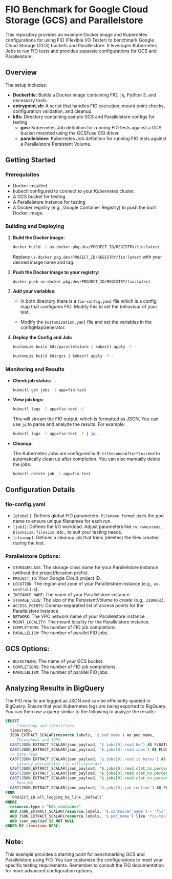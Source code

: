 # FIO Benchmark for Google Cloud Storage (GCS) and Parallelstore

This repository provides an example Docker image and Kubernetes configurations for using FIO (Flexible I/O Tester) to benchmark Google Cloud Storage (GCS) buckets and Parallelstore.  It leverages Kubernetes Jobs to run FIO tests and provides separate configurations for GCS and Parallelstore.

## Overview

The setup includes:

*   **Dockerfile:** Builds a Docker image containing FIO, `jq`, Python 3, and necessary tools.
*   **entrypoint.sh:**  A script that handles FIO execution, mount point checks, configuration validation, and cleanup.
*   **k8s:** Directory containing sample GCS and Parallelstore configs for testing
    * **gcs:** Kubernetes Job definition for running FIO tests against a GCS bucket mounted using the GCSFuse CSI driver.
    * **parallelstore:** Kubernetes Job definition for running FIO tests against a Parallelstore Persistent Volume.

## Getting Started

### Prerequisites

*   Docker installed.
*   kubectl configured to connect to your Kubernetes cluster.
*   A GCS bucket for testing
*   A Parallelstore instance for testing
*   A Docker registry (e.g., Google Container Registry) to push the built Docker image.

### Building and Deploying

1.  **Build the Docker image:**

    ```bash
    docker build -t us-docker.pkg.dev/PROJECT_ID/REGISTRY/fio:latest .
    ```

    Replace `us-docker.pkg.dev/PROJECT_ID/REGISTRY/fio:latest` with your desired image name and tag.

2.  **Push the Docker image to your registry:**

    ```bash
    docker push us-docker.pkg.dev/PROJECT_ID/REGISTRY/fio:latest
    ```
3.  **Add your variables:**

    - In both directory there is a `fio-config.yaml` file which is a config map that configures FIO. Modify this to set the behaviour of your test.

    - Modify the `kustomization.yaml` file and set the variables in the configMapGenerator.


4.  **Deploy the Config and Job:**

    ```bash
    kustomize build k8s/parallelstore | kubectl apply -f -
    ```

    ```bash
    kustomize build k8s/gcs | kubectl apply -f -
    ```


### Monitoring and Results

*   **Check job status:**

    ```bash
    kubectl get jobs -l app=fio-test
    ```

*   **View job logs:**

    ```bash
    kubectl logs -l app=fio-test -f
    ```

    This will stream the FIO output, which is formatted as JSON.  You can use `jq` to parse and analyze the results.  For example:

    ```bash
    kubectl logs -l app=fio-test -f | jq .
    ```

*   **Cleanup:**

    The Kubernetes Jobs are configured with `ttlSecondsAfterFinished` to automatically clean up after completion.  You can also manually delete the jobs:

    ```bash
    kubectl delete job -l app=fio-test
    ```

## Configuration Details

### fio-config.yaml

*   `[global]`: Defines global FIO parameters.  `filename_format` uses the pod name to ensure unique filenames for each run.
*   `[job1]`: Defines the I/O workload.  Adjust parameters like `rw`, `rwmixread`, `blocksize`, `filesize`, etc., to suit your testing needs.
*   `[cleanup]`: Defines a cleanup job that trims (deletes) the files created during the test.

### Parallelstore Options:

*   `STORAGECLASS`: The storage class name for your Parallelstore instance (without the project/location prefix).
*   `PROJECT_ID`: Your Google Cloud project ID.
*   `LOCATION`: The region and zone of your Parallelstore instance (e.g., `us-central1-b`).
*   `INSTANCE_NAME`: The name of your Parallelstore instance.
*   `STORAGE_SIZE`: The size of the PersistentVolume to create (e.g., `21000Gi`).
*   `ACCESS_POINTS`: Comma-separated list of access points for the Parallelstore instance.
*   `NETWORK`: The VPC network name of your Parallelstore instance.
*   `MOUNT_LOCALITY`: The mount locality for the Parallelstore instance.
*   `COMPLETIONS`: The number of FIO job completions.
*   `PARALLELISM`: The number of parallel FIO jobs.

## GCS Options:

*   `BUCKETNAME`: The name of your GCS bucket.
*   `COMPLETIONS`: The number of FIO job completions.
*   `PARALLELISM`: The number of parallel FIO jobs.


## Analyzing Results in BigQuery

The FIO results are logged as JSON and can be efficiently queried in BigQuery.  Ensure that your Kubernetes logs are being exported to BigQuery.  You can then use a query similar to the following to analyze the results:

```sql
SELECT
  -- Timestamp and identifiers
  timestamp,
  JSON_EXTRACT_SCALAR(resource.labels, '$.pod_name') as pod_name,
  -- Throughput and IOPS
  CAST(JSON_EXTRACT_SCALAR(json_payload, '$.jobs[0].read.bw') AS FLOAT64) AS throughput_kbs,
  CAST(JSON_EXTRACT_SCALAR(json_payload, '$.jobs[0].read.iops') AS FLOAT64) AS iops,
  -- Data read
  CAST(JSON_EXTRACT_SCALAR(json_payload, '$.jobs[0].read.io_bytes') AS FLOAT64)/1048576 AS data_read_mb,
  -- Latency percentiles (in milliseconds)
  CAST(JSON_EXTRACT_SCALAR(json_payload, "$.jobs[0].read.clat_ns.percentile['50.000000']") AS FLOAT64)/1000000 AS median_latency_ms,
  CAST(JSON_EXTRACT_SCALAR(json_payload, "$.jobs[0].read.clat_ns.percentile['90.000000']") AS FLOAT64)/1000000 AS p90_latency_ms,
  CAST(JSON_EXTRACT_SCALAR(json_payload, "$.jobs[0].read.clat_ns.percentile['99.000000']") AS FLOAT64)/1000000 AS p99_latency_ms,
  -- Runtime
  CAST(JSON_EXTRACT_SCALAR(json_payload, '$.jobs[0].job_runtime') AS FLOAT64)/1000 AS runtime_seconds
FROM
  `PROJECT_ID.all_logging_bq_link._Default`
WHERE
  resource.type = "k8s_container"
  AND JSON_EXTRACT_SCALAR(resource.labels, '$.container_name') = 'fio'
  AND JSON_EXTRACT_SCALAR(resource.labels, '$.pod_name') like 'fio-test-%'
  AND json_payload IS NOT NULL
ORDER BY timestamp DESC;
```


## Note:

This example provides a starting point for benchmarking GCS and Parallelstore using FIO.  You can customize the configurations to meet your specific testing requirements. Remember to consult the FIO documentation for more advanced configuration options.
